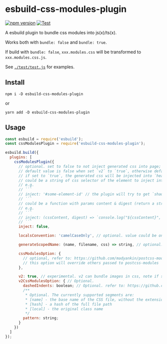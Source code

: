 # esbuild-css-modules-plugin

[![npm version](https://img.shields.io/npm/v/esbuild-css-modules-plugin.svg?style=flat)](https://www.npmjs.com/package/esbuild-css-modules-plugin)
[![Test](https://github.com/indooorsman/esbuild-css-modules-plugin/actions/workflows/test.yml/badge.svg)](https://github.com/indooorsman/esbuild-css-modules-plugin/actions/workflows/test.yml)

A esbuild plugin to bundle css modules into js(x)/ts(x).

Works both with `bundle: false` and `bundle: true`.

If build with `bundle: false`, `xxx.modules.css` will be transformed to `xxx.modules.css.js`.

See [`./test/test.js`](https://github.com/indooorsman/esbuild-css-modules-plugin/blob/master/test/test.js) for examples.

## Install

```shell
npm i -D esbuild-css-modules-plugin
```

or

```shell
yarn add -D esbuild-css-modules-plugin
```

## Usage

````js
const esbuild = require('esbuild');
const cssModulesPlugin = require('esbuild-css-modules-plugin');

esbuild.build({
  plugins: [
    cssModulesPlugin({
      // optional. set to false to not inject generated css into page;
      // default value is false when set `v2` to `true`, otherwise default is true,
      // if set to `true`, the generated css will be injected into `head`;
      // could be a string of css selector of the element to inject into,
      // e.g.
      // ```
      // inject: '#some-element-id' // the plugin will try to get `shadowRoot` of the found element, and append css to the `shadowRoot`, if no shadowRoot then append to the found element, if no element found then append to document.head
      // ```
      // could be a function with params content & digest (return a string of js code to inject to page),
      // e.g.
      // ```
      // inject: (cssContent, digest) => `console.log("${cssContent}", "${digest}")`
      // ```
      inject: false,

      localsConvention: 'camelCaseOnly', // optional. value could be one of 'camelCaseOnly', 'camelCase', 'dashes', 'dashesOnly', default is 'camelCaseOnly'

      generateScopedName: (name, filename, css) => string, // optional. refer to: https://github.com/madyankin/postcss-modules#generating-scoped-names

      cssModulesOption: {
        // optional, refer to: https://github.com/madyankin/postcss-modules/blob/d7cefc427c43bf35f7ebc55e7bda33b4689baf5a/index.d.ts#L27
        // this option will override others passed to postcss-modules
      },

      v2: true, // experimental. v2 can bundle images in css, note if set `v2` to true, other options except `inject` will be ignored. and v2 only works with `bundle: true`.
      v2CssModulesOption: { // Optional.
        dashedIndents: boolean; // Optional. refer to: https://github.com/parcel-bundler/parcel-css/releases/tag/v1.9.0
        /**
         * Optional. The currently supported segments are:
         * [name] - the base name of the CSS file, without the extension
         * [hash] - a hash of the full file path
         * [local] - the original class name
         */
        pattern: string;
      }
    })
  ]
});
````

